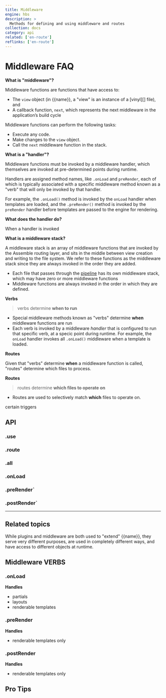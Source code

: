 ```yaml
---
title: Middleware
engine: hbs
description: > 
  Methods for defining and using middleware and routes
collection: docs
category: api
related: ['en-route']
reflinks: ['en-route']
---
```


# Middleware FAQ

**What is "middleware"?**

Middleware functions are functions that have access to:

- The `view` object (in {{name}}, a "view" is an instance of a [vinyl][] file), and 
- A callback function, `next`, which represents the next middleware in the application’s build cycle

Middleware functions can perform the following tasks:

- Execute any code.
- Make changes to the `view` object.
- Call the `next` middleware function in the stack.

[express]: http://expressjs.com/en/guide/using-middleware.html

**What is a "handler"?**

Middleware functions must be invoked by a middleware handler, which themselves are invoked at pre-determined points during runtime. 

Handlers are assigned method names, like `.onLoad` and `preRender`, each of which is typically associated with a specific middleware method known as a "verb" that will only be invoked by that handler.

For example, the `.onLoad()` method is invoked by the `onLoad` handler when templates are loaded, and the `.preRender()` method is invoked by the `preRender` handler before templates are passed to the engine for rendering.

**What does the handler do?**

When a handler is invoked

**What is a middleware stack?**

A middleware stack is an array of middleware functions that are invoked by the Assemble routing layer, and sits in the middle between view creation and writing to the file system. We refer to these functions as the middleware stack since they are always invoked in the order they are added.

- Each file that passes through the [pipeline](./api-task.md#pipeline.md) has its own middleware stack, which may have zero or more middleware functions
- Middleware functions are always invoked in the order in which they are defined.

**Verbs**

> verbs determine **when to run**

- Special middleware methods known as "verbs" determine **when** middleware functions are run
- Each verb is invoked by a middleware _handler_ that is configured to run that specific verb, at a specic point during runtime. For example, the `onLoad` handler invokes all `.onLoad()` middleware when a template is loaded.

**Routes**

Given that "verbs" determine **when** a middleware function is called, "routes" determine which files to process. 

**Routes**

> routes determine **which files to operate on**

- Routes are used to selectively match **which** files to operate on.

certain triggers

## API

### .use

### .route

### .all

### .onLoad

### .preRender`

### .postRender`

***

## Related topics

While plugins and middleware are both used to "extend" {{name}}, they serve very different purposes, are used in completely different ways, and have access to different objects at runtime. 

## Middleware VERBS

### .onLoad

**Handles**

- partials 
- layouts 
- renderable templates


### .preRender

**Handles**

- renderable templates only


### .postRender

**Handles**

- renderable templates only


## Pro Tips
